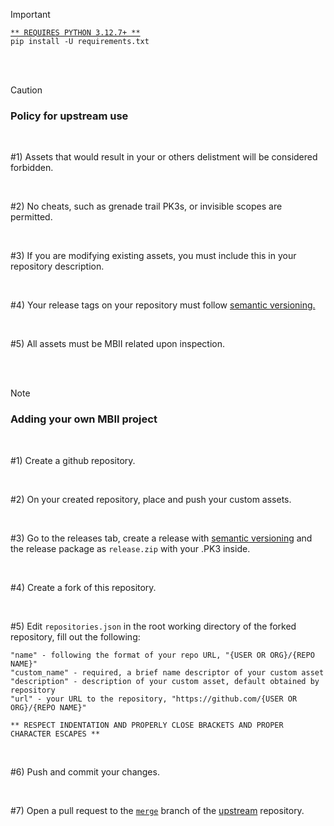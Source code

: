 > [!IMPORTANT]
> [`** REQUIRES PYTHON 3.12.7+ **`](https://www.python.org/downloads/release/python-3127/)
> </br>`pip install -U requirements.txt`

</br>
</br>

> [!CAUTION]
> ### **Policy for upstream use**
>
> </br>
>
> #1) Assets that would result in your or others delistment will be considered forbidden.
>
> </br>
>
> #2) No cheats, such as grenade trail PK3s, or invisible scopes are permitted.
>
> </br>
>
> #3) If you are modifying existing assets, you must include this in your repository description.
>
> </br>
>
> #4) Your release tags on your repository must follow [semantic versioning.](https://chatgpt.com/share/688f11fa-27cc-8012-8659-74440a468533)
>
> </br>
>
> #5) All assets must be MBII related upon inspection.

</br>
</br>

> [!NOTE]
> ### **Adding your own MBII project**
>
> </br>
>
> #1) Create a github repository.
>
> </br>
>
> #2) On your created repository, place and push your custom assets.
>
> </br>
>
> #3) Go to the releases tab, create a release with [semantic versioning](https://chatgpt.com/share/688f11fa-27cc-8012-8659-74440a468533) and the release package as `release.zip` with your .PK3 inside.
>
> </br>
>
> #4) Create a fork of this repository.
>
> </br>
>
> #5) Edit `repositories.json` in the root working directory of the forked repository, fill out the following:
> ```
> "name" - following the format of your repo URL, "{USER OR ORG}/{REPO NAME}"
> "custom_name" - required, a brief name descriptor of your custom asset
> "description" - description of your custom asset, default obtained by repository
> "url" - your URL to the repository, "https://github.com/{USER OR ORG}/{REPO NAME}"
> 
> ** RESPECT INDENTATION AND PROPERLY CLOSE BRACKETS AND PROPER CHARACTER ESCAPES **
> ```
>
> </br>
>
> #6) Push and commit your changes.
>
> </br>
>
> #7) Open a pull request to the [`merge`](https://github.com/MBII-Galactic-Conquest/mbii-community-updater/tree/merge) branch of the [upstream](https://github.com/MBII-Galactic-Conquest/mbii-community-updater/) repository.
